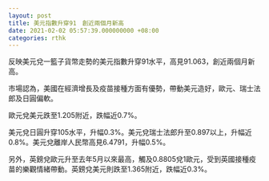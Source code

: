 ```yaml
---
layout: post
title: 美元指數升穿91　創近兩個月新高
date: 2021-02-02 05:57:39.000000000 +08:00
categories: rthk
---
```


反映美元兌一籃子貨幣走勢的美元指數升穿91水平，高見91.063，創近兩個月新高。

市場認為，美國在經濟增長及疫苗接種方面有優勢，帶動美元造好，歐元、瑞士法郎及日圓偏軟。

歐元兌美元跌至1.205附近，跌幅近0.7%。

美元兌日圓升穿105水平，升幅0.3%。美元兌瑞士法郎升至0.897以上，升幅近0.8%。美元兌離岸人民幣高見6.4791，升幅0.5%。

另外，英鎊兌歐元升至去年5月以來最高，觸及0.8805兌1歐元，受到英國接種疫苗的樂觀情緒帶動。英鎊兌美元則跌至1.365附近，跌幅近0.3%。
